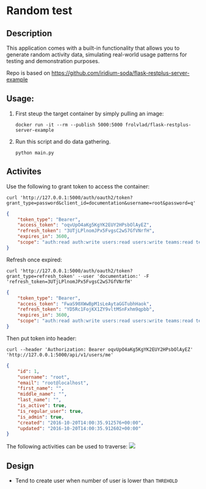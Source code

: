 # Random test
## Description
This application comes with a built-in functionality that allows you to generate random activity data, simulating real-world usage patterns for testing and demonstration purposes.

Repo is based on https://github.com/iridium-soda/flask-restplus-server-example
## Usage:
1. First steup the target container by simply pulling an image:
    ```shell
    docker run -it --rm --publish 5000:5000 frolvlad/flask-restplus-server-example
    ```
2. Run this script and do data gathering.
    ```shell
    python main.py
    ```
## Activites

Use the following to grant token to access the container:
```
curl 'http://127.0.0.1:5000/auth/oauth2/token?grant_type=password&client_id=documentation&username=root&password=q'
```
```json
{
    "token_type": "Bearer",
    "access_token": "oqvUpO4aKg5KgYK2EUY2HPsbOlAyEZ",
    "refresh_token": "3UTjLPlnomJPx5FvgsC2wS7GfVNrfH",
    "expires_in": 3600,
    "scope": "auth:read auth:write users:read users:write teams:read teams:write"
}
```

Refresh once expired:
```shell
curl 'http://127.0.0.1:5000/auth/oauth2/token?grant_type=refresh_token' --user 'documentation:' -F 'refresh_token=3UTjLPlnomJPx5FvgsC2wS7GfVNrfH'
```
```json
{
    "token_type": "Bearer",
    "access_token": "FwaS90XWwBpM1sLeAytaGGTubhHaok",
    "refresh_token": "YD5Rc1FojKX1ZY9vltMSnFxhm9qpbb",
    "expires_in": 3600,
    "scope": "auth:read auth:write users:read users:write teams:read teams:write"
}
```

Then put token into header:
```shell
curl --header 'Authorization: Bearer oqvUpO4aKg5KgYK2EUY2HPsbOlAyEZ' 'http://127.0.0.1:5000/api/v1/users/me'
```
```json
{
    "id": 1,
    "username": "root",
    "email": "root@localhost",
    "first_name": "",
    "middle_name": "",
    "last_name": "",
    "is_active": true,
    "is_regular_user": true,
    "is_admin": true,
    "created": "2016-10-20T14:00:35.912576+00:00",
    "updated": "2016-10-20T14:00:35.912602+00:00"
}
```

The following activities can be used to traverse:
![](https://raw.githubusercontent.com/frol/flask-restplus-server-example/master/docs/static/Flask_RESTplus_Example_API.png)

## Design
- Tend to create user when number of user is lower than `THREHOLD`

